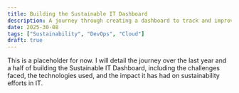 ```yaml
---
title: Building the Sustainable IT Dashboard
description: A journey through creating a dashboard to track and improve sustainability in IT operations
date: 2025-30-08
tags: ["Sustainability", "DevOps", "Cloud"]
draft: true
---
```

This is a placeholder for now. I will detail the journey over the last year and a half of building the Sustainable IT Dashboard, including the challenges faced, the technologies used, and the impact it has had on sustainability efforts in IT.